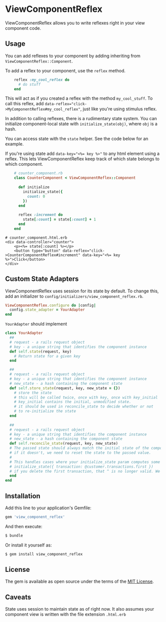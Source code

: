 # ViewComponentReflex

ViewComponentReflex allows you to write reflexes right in your view component code.

## Usage

You can add reflexes to your component by adding inheriting from `ViewComponentReflex::Component`.

To add a reflex to your component, use the `reflex` method.

```ruby
    reflex :my_cool_reflex do
      # do stuff
    end
```

This will act as if you created a reflex with the method `my_cool_stuff`. To call this reflex, add `data-reflex="click->MyComponentReflex#my_cool_reflex"`, just like you're
using stimulus reflex.

In addition to calling reflexes, there is a rudimentary state system. You can initialize component-local state with `initialize_state(obj)`, where `obj` is a hash.

You can access state with the `state` helper. See the code below for an example.

If you're using state add `data-key="<%= key %>"` to any html element using a reflex. This 
lets ViewComponentReflex keep track of which state belongs to which component.


```ruby
    # counter_component.rb
    class CounterComponent < ViewComponentReflex::Component
   
      def initialize
        initialize_state({
          count: 0
        })
      end
    
      reflex :increment do
        state[:count] = state[:count] + 1
      end
    end
```

```erb
# counter_component.html.erb
<div data-controller="counter">
    <p><%= state[:count] %></p>
    <button type="button" data-reflex="click->CounterComponentReflex#increment" data-key="<%= key %>">Click</button>
</div>
```

## Custom State Adapters

ViewComponentReflex uses session for its state by default. To change this, add
an initializer to `config/initializers/view_component_reflex.rb`.

```ruby
ViewComponentReflex.configure do |config|
  config.state_adapter = YourAdapter
end
```

`YourAdapter` should implement 

```ruby
class YourAdapter
  ##
  # request - a rails request object
  # key - a unique string that identifies the component instance
  def self.state(request, key)
    # Return state for a given key
  end

  ##
  # request - a rails request object
  # key - a unique string that identifies the component instance
  # new_state - a hash containing the component state
  def self.store_state(request, key, new_state = {})
    # store the state 
    # this will be called twice, once with key, once with key_initial
    # key_initial contains the initial, unmodified state.
    # it should be used in reconcile_state to decide whether or not
    # to re-initialize the state
  end
  
  ##
  # request - a rails request object
  # key - a unique string that identifies the component instance
  # new_state - a hash containing the component state
  def self.reconcile_state(request, key, new_state)
  # The passed state should always match the initial state of the component
  # if it doesn't, we need to reset the state to the passed value.
  #
  # This handles cases where your initialize_state param computes some value that changes
  # initialize_state({ transaction: @customer.transactions.first })
  # if you delete the first transaction, that ^ is no longer valid. We need to update the state.
  end
end
```


## Installation
Add this line to your application's Gemfile:

```ruby
gem 'view_component_reflex'
```

And then execute:
```bash
$ bundle
```

Or install it yourself as:
```bash
$ gem install view_component_reflex
```

## License
The gem is available as open source under the terms of the [MIT License](https://opensource.org/licenses/MIT).

## Caveats

State uses session to maintain state as of right now. It also assumes your component view is written with the file extension `.html.erb`
